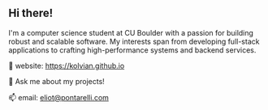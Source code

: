 ## Hi there!
I'm a computer science student at CU Boulder with a passion for building robust and scalable software. My interests span from developing full-stack applications to crafting high-performance systems and backend services.

🌱 website: https://kolvian.github.io

💬 Ask me about my projects!

📫 email: eliot@pontarelli.com

